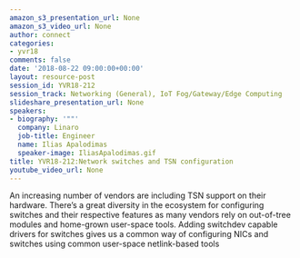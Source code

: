 ```yaml
---
amazon_s3_presentation_url: None
amazon_s3_video_url: None
author: connect
categories:
- yvr18
comments: false
date: '2018-08-22 09:00:00+00:00'
layout: resource-post
session_id: YVR18-212
session_track: Networking (General), IoT Fog/Gateway/Edge Computing
slideshare_presentation_url: None
speakers:
- biography: '""'
  company: Linaro
  job-title: Engineer
  name: Ilias Apalodimas
  speaker-image: IliasApalodimas.gif
title: YVR18-212:Network switches and TSN configuration
youtube_video_url: None
---
```


An increasing number of vendors are including TSN support on their hardware.
There’s a great diversity in the ecosystem for configuring switches and their respective features as many vendors rely on out-of-tree modules and home-grown user-space tools.
Adding switchdev capable drivers for switches gives us a common way of configuring NICs and switches using common user-space netlink-based tools